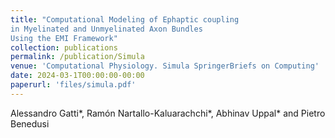 ```yaml
---
title: "Computational Modeling of Ephaptic coupling
in Myelinated and Unmyelinated Axon Bundles
Using the EMI Framework"
collection: publications
permalink: /publication/Simula
venue: 'Computational Physiology. Simula SpringerBriefs on Computing'
date: 2024-03-1T00:00:00-00:00
paperurl: 'files/simula.pdf'
---
```

Alessandro Gatti\*, Ramón Nartallo-Kaluarachchi\*, Abhinav Uppal\* and Pietro Benedusi
